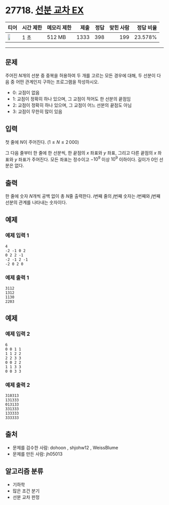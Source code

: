 # 27718. [선분 교차 EX](https://www.acmicpc.net/problem/27718)

| 티어 | 시간 제한 | 메모리 제한 | 제출 | 정답 | 맞힌 사람 | 정답 비율 |
|---|---|---|---:|---:|---:|---:|
| <img src="https://static.solved.ac/tier_small/16.svg" width="50%" /> | 1 초 | 512 MB | 1333 | 398 | 199 | 23.578% |

---

## 문제

주어진 $N$개의 선분 중 중복을 허용하여 두 개를 고르는 모든 경우에 대해, 두 선분이 다음 중 어떤 관계인지 구하는 프로그램을 작성하시오.

- 0: 교점이 없음
- 1: 교점이 정확히 하나 있으며, 그 교점이 적어도 한 선분의 끝점임
- 2: 교점이 정확히 하나 있으며, 그 교점이 어느 선분의 끝점도 아님
- 3: 교점이 무한히 많이 있음

## 입력

첫 줄에 $N$이 주어진다. ($1 \leq N \leq 2\,000$)

그 다음 줄부터 한 줄에 한 선분씩, 한 끝점의 $x$ 좌표와 $y$ 좌표, 그리고 다른 끝점의 $x$ 좌표와 $y$ 좌표가 주어진다. 모든 좌표는 정수이고 $-10^9$ 이상 $10^9$ 이하이다. 길이가 $0$인 선분은 없다.

## 출력

한 줄에 숫자 $N$개씩 공백 없이 총 $N$줄 출력한다. $i$번째 줄의 $j$번째 숫자는 $i$번째와 $j$번째 선분의 관계를 나타내는 숫자이다.

## 예제

### 예제 입력 1

```
4
-2 -1 0 2
0 2 2 -1
-2 -1 2 -1
-2 0 2 0
```

### 예제 출력 1

```
3112
1312
1130
2203
```

## 예제

### 예제 입력 2

```
6
0 0 1 1
1 1 2 2
2 2 3 3
0 0 2 2
1 1 3 3
0 0 3 3
```

### 예제 출력 2

```
310313
131333
013133
331333
133333
333333
```

## 출처

- 문제를 검수한 사람: dohoon , shjohw12 , WeissBlume
- 문제를 만든 사람: jh05013

## 알고리즘 분류

- 기하학
- 많은 조건 분기
- 선분 교차 판정

